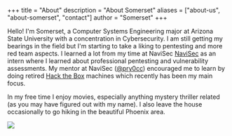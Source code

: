 +++
title = "About"
description = "About Somerset"
aliases = ["about-us", "about-somerset", "contact"]
author = "Somerset"
+++

<style>
	main {
    margin: 90px auto;
    padding: 0 15px;
    max-width: 70%;
	}
</style>

Hello! I'm Somerset, a Computer Systems Engineering major at Arizona State University with a concentration in Cybersecurity. I am still getting my bearings in the field but I'm starting to take a liking to pentesting and more red team aspects. I learned a lot from my time at NaviSec [NaviSec](https://navisec.io/) as an intern where I learned about professional pentesting and vulnerability assessments. My mentor at NaviSec ([@pry0cc](https://twitter.com/pry0cc)) encouraged me to learn by doing retired [Hack the Box](https://www.hackthebox.eu/) machines which recently has been my main focus.

In my free time I enjoy movies, especially anything mystery thriller related (as you may have figured out with my name). I also leave the house occasionally to go hiking in the beautiful Phoenix area.

![](https://npavliklaw.com/wp-content/uploads/2019/03/bigstock-Saguaro-Cactus-Grow-On-Pinnacl-251563729.jpg)